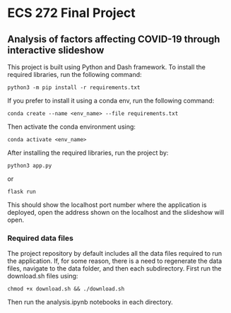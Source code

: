 # ECS 272 Final Project
## Analysis of factors affecting COVID-19 through interactive slideshow

This project is built using Python and Dash framework. To install the required libraries, run the following command:

```python3 -m pip install -r requirements.txt```

If you prefer to install it using a conda env, run the following command:

```conda create --name <env_name> --file requirements.txt```

Then activate the conda environment using:

```conda activate <env_name>```

After installing the required libraries, run the project by:

```python3 app.py```

or 

```flask run```

This should show the localhost port number where the application is deployed, open the address shown on the localhost and the slideshow will open.

### Required data files
The project repository by default includes all the data files required to run the application. If, for some reason, there is a need to regenerate the data files, navigate to the data folder, and then each subdirectory. First run the download.sh files using:

```chmod +x download.sh && ./download.sh```

Then run the analysis.ipynb notebooks in each directory.
